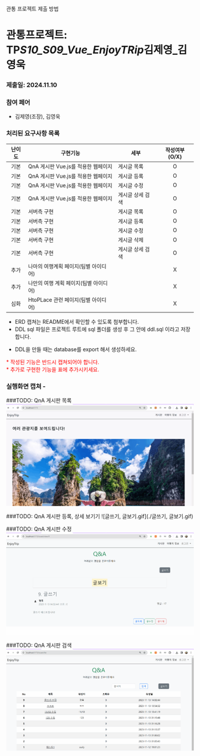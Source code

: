 관통 프로젝트 제출 방법

# 관통프로젝트: TP*S10_S09_Vue_EnjoyTRip*김제영\_김영욱

### 제출일: 2024.11.10

### 참여 페어

- 김제영(조장), 김영욱

### 처리된 요구사항 목록

| 난이도 | 구현기능                               | 세부             | 작성여부(O/X) |
| :----: | -------------------------------------- | ---------------- | :-----------: |
|  기본  | QnA 게시판 Vue.js를 적용한 웹페이지    | 게시글 목록      |       O       |
|  기본  | QnA 게시판 Vue.js를 적용한 웹페이지    | 게시글 등록      |       O       |
|  기본  | QnA 게시판 Vue.js를 적용한 웹페이지    | 게시글 수정      |       O       |
|  기본  | QnA 게시판 Vue.js를 적용한 웹페이지    | 게시글 상세 검색 |       O       |
|  기본  | 서버측 구현                            | 게시글 목록      |       O       |
|  기본  | 서버측 구현                            | 게시글 등록      |       O       |
|  기본  | 서버측 구현                            | 게시글 수정      |       O       |
|  기본  | 서버측 구현                            | 게시글 삭제      |       O       |
|  기본  | 서버측 구현                            | 게시글 상세 검색 |       O       |
|  추가  | 나마의 여행계획 페이지(팀별 아이디어)  |                  |       X       |
|  추가  | 나만의 여행 계획 페이지(팀별 아이디어) |                  |       X       |
|  심화  | HtoPLace 관련 페이지(팀별 아이디어)    |                  |       X       |

- ERD 캡쳐는 README에서 확인할 수 있도록 첨부합니다.
- DDL sql 파일은 프로젝트 루트에 sql 폴더를 생성 후 그 안에 ddl.sql 이라고 저장합니다.

* DDL을 만들 때는 database를 export 해서 생성하세요.

<span style="color:red">
* 작성된 기능은 반드시 캡쳐되어야 합니다.<br>
* 추가로 구현한 기능을 표에 추가시키세요.
</span>

### 실행화면 캡쳐 -

###TODO: QnA 게시판 목록
![글목록.gif](./글목록.gif)

###TODO: QnA 게시판 등록, 상세 보기기
![글쓰기, 글보기.gif](./글쓰기, 글보기.gif)

###TODO: QnA 게시판 수정
![글수정.gif](./글수정.gif)

###TODO: QnA 게시판 검색
![글검색.gif](./글검색.gif)


